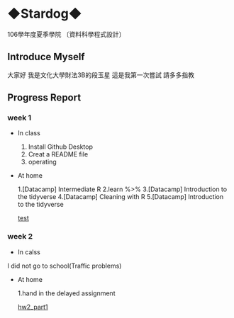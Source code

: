 # ◆Stardog◆

106學年度夏季學院 〔資料科學程式設計〕

## Introduce Myself

大家好 我是文化大學財法3B的段玉星 這是我第一次嘗試 請多多指教

## Progress Report

### week 1

* In class

   1. Install Github Desktop
   2. Creat a README file
   3. operating

* At home

   1.​[Datacamp] Intermediate R
   2.learn %>%
   3.​[Datacamp] Introduction to the tidyverse
   4.[Datacamp] Cleaning with R​
   5.​[Datacamp] Introduction to the tidyverse​

   [test](https://tuanstar90208.github.io/stardog/week%201/hw1.html)

### week 2

* In calss

I did not go to school(Traffic problems)

* At home

   1.hand in the delayed assignment

   [hw2_part1](https://tuanstar90208.github.io/stardog/week2/task1.html)